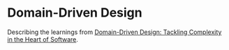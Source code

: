 # Domain-Driven Design

Describing the learnings from [Domain-Driven Design: Tackling Complexity in the Heart of Software](https://www.shoeisha.co.jp/book/detail/9784798121963).
